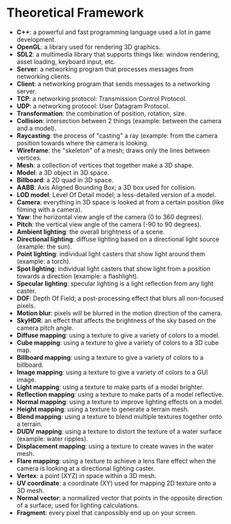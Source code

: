 # Theoretical Framework

- **C++**: a powerful and fast programming language used a lot in game development.
- **OpenGL**: a library used for rendering 3D graphics.
- **SDL2**: a multimedia library that supports things like: window rendering, asset loading, keyboard input, etc.
- **Server**: a networking program that processes messages from networking clients.
- **Client**: a networking program that sends messages to a networking server.
- **TCP**: a networking protocol: Transmission Control Protocol.
- **UDP**: a networking protocol: User Datagram Protocol.
- **Transformation**: the combination of position, rotation, size.
- **Collision**: intersection between 2 things (example: between the camera and a model).
- **Raycasting**: the process of "casting" a ray (example: from the camera position towards where the camera is looking.
- **Wireframe**: the "skeleton" of a mesh; draws only the lines between vertices.
- **Mesh**: a collection of vertices that together make a 3D shape.
- **Model**: a 3D object in 3D space.
- **Billboard**: a 2D quad in 3D space.
- **AABB**: Axis Aligned Bounding Box; a 3D box used for collision.
- **LOD model**: Level Of Detail model; a less-detailed version of a model.
- **Camera**: everything in 3D space is looked at from a certain position (like filming with a camera).
- **Yaw**: the horizontal view angle of the camera (0 to 360 degrees).
- **Pitch**: the vertical view angle of the camera (-90 to 90 degrees).
- **Ambient lighting**: the overall brightness of a scene.
- **Directional lighting**: diffuse lighting based on a directional light source (example: the sun).
- **Point lighting**: individual light casters that show light around them (example: a torch).
- **Spot lighting**: individual light casters that show light from a position towards a direction (example: a flashlight).
- **Specular lighting**: specular lighting is a light reflection from any light caster.
- **DOF**: Depth Of Field; a post-processing effect that blurs all non-focused pixels.
- **Motion blur**: pixels will be blurred in the motion direction of the camera.
- **SkyHDR**: an effect that affects the brightness of the sky based on the camera pitch angle.
- **Diffuse mapping**: using a texture to give a variety of colors to a model.
- **Cube mapping**: using a texture to give a variety of colors to a 3D cube map.
- **Billboard mapping**: using a texture to give a variety of colors to a billboard.
- **Image mapping**: using a texture to give a variety of colors to a GUI image.
- **Light mapping**: using a texture to make parts of a model brighter.
- **Reflection mapping**: using a texture to make parts of a model reflective.
- **Normal mapping**: using a texture to improve lighting effects on a model.
- **Height mapping**: using a texture to generate a terrain mesh.
- **Blend mapping**: using a texture to blend multiple textures together onto a terrain.
- **DUDV mapping**: using a texture to distort the texture of a water surface (example: water ripples).
- **Displacement mapping**: using a texture to create waves in the water mesh.
- **Flare mapping**: using a texture to achieve a lens flare effect when the camera is looking at a directional lighting caster.
- **Vertex**: a point (XYZ) in space within a 3D mesh.
- **UV coordinate**: a coordinate (XY) used for mapping 2D texture onto a 3D mesh.
- **Normal vector**: a normalized vector that points in the opposite direction of a surface; used for lighting calculations.
- **Fragment**: every pixel that canpossibly end up on your screen.
